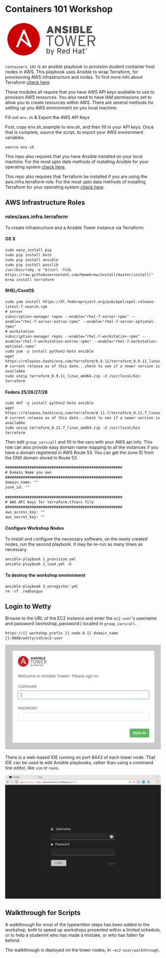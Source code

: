 # Containers 101 Workshop

![ansible](img/Ansible-Tower-Logotype-Large-RGB-FullGrey-300x124.png)

`containers_101` is an ansible playbook to provision student container host nodes in AWS. This playbook uses Ansible to wrap Terraform, for provisioning AWS infrastructure and nodes. To find more info about Terraform [check here](https://www.terraform.io/docs/providers/aws/index.html)

These modules all require that you have AWS API keys available to use to provision AWS resources. You also need to have IAM permissions set to allow you to create resources within AWS. There are several methods for setting up you AWS environment on you local machine.

Fill out `env.sh` & Export the AWS API Keys

First, copy env.sh_example to env.sh, and then fill in your API keys.  Once that is complete, source the script, to export your AWS environment variables.

```
source env.sh
```

This repo also requires that you have Ansible installed on your local machine. For the most upto date methods of installing Ansible for your operating system [check here](http://docs.ansible.com/ansible/intro_installation.html).

This repo also requires that Terraform be installed if you are using the aws.infra.terraform role. For the most upto data methods of installing Terraform for your operating system [check here](https://www.terraform.io/downloads.html).



## AWS Infrastructure Roles


### roles/aws.infra.terraform

To create infrastructure and a Ansible Tower instance via Terraform:

#### OS X
```
sudo easy_install pip
sudo pip install boto
sudo pip install ansible
sudo pip install passlib
/usr/bin/ruby -e "$(curl -fsSL https://raw.githubusercontent.com/Homebrew/install/master/install)"
brew install terraform
```

#### RHEL/CentOS
```
sudo yum install https://dl.fedoraproject.org/pub/epel/epel-release-latest-7.noarch.rpm
# server
subscription-manager repos --enable="rhel-7-server-rpms" --enable="rhel-7-server-extras-rpms" --enable="rhel-7-server-optional-rpms"
# workstation
subscription-manager repos --enable="rhel-7-workstation-rpms" --enable="rhel-7-workstation-extras-rpms" --enable="rhel-7-workstation-optional-rpms"
sudo yum -y install python2-boto ansible
wget https://releases.hashicorp.com/terraform/0.9.11/terraform_0.9.11_linux_amd64.zip # current release as of this date...check to see if a newer version is availabke
sudo unzip terraform_0.9.11_linux_amd64.zip -d /usr/local/bin terraform
```

#### Fedora 25/26/27/28
```
sudo dnf -y install python2-boto ansible
wget https://releases.hashicorp.com/terraform/0.11.7/terraform_0.11.7_linux_amd64.zip # current release as of this date...check to see if a newer version is availabke
sudo unzip terraform_0.11.7_linux_amd64.zip -d /usr/local/bin terraform
```

Then edit `group_vars/all` and fill in the vars with your AWS api info. This role can also provide easy domain name mapping to all the instances if you have a domain registered in AWS Route 53.  You can get the zone ID from the DNS domain stored in Route 53.


```
#####################################################
# Domain Name you own
#####################################################
domain_name: ""
zone_id: ""

#####################################################
# AWS API Keys for terraform.tfvars file
#####################################################
aws_access_key: ""
aws_secret_key: ""
```

#### Configure Workshop Nodes

To install and configure the necessary software, on the newly created nodes, run the second playbook.  It may be re-run as many times as necessary.

```
ansible-playbook 1_provision.yml  
ansible-playbook 2_load.yml -K
```

#### To destroy the workshop environment

```
ansible-playbook 3_unregister.yml 
rm -rf .redhatgov
```

## Login to Wetty

Browse to the URL of the EC2 instance and enter the `ec2-user`'s username and password (workshop_password:) located in `group_vars/all`. 

```
https://{{ workshop_prefix }}.node.0.{{ domain_name }}:8888/wetty/ssh/ec2-user
```

![Tower Login](img/ansible-tower.png)

There is a web-based IDE running on port 8443 of each tower node.  That IDE can be used to edit Ansible playbooks, rather than using a command line editor, like `vim` or `nano`.

![Codiad Login](img/codiad.png)

## Walkthrough for Scripts

A walkthrough for most of the typewritten steps has been added to the workshop, both to speed up workshops presented within a limited schedule, or to help a studenmt who has made a mistake, or who has fallen far behind.

The walkthrough is deployed on the tower nodes, in `~ec2-user/walkthrough`.

